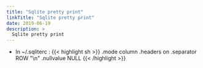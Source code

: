```yaml
---
title: "Sqlite pretty print"
linkTitle: "Sqlite pretty print"
date: 2019-06-19
description: >
  Sqlite pretty print
---
```


- In ~/.sqliterc :
{{< highlight sh >}}
.mode column
.headers on
.separator ROW "\n"
.nullvalue NULL
{{< /highlight >}}

